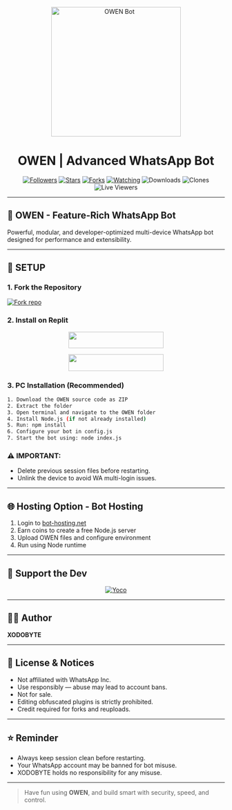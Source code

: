 <p align="center">
  <img alt="OWEN Bot" height="300" src="https://raw.githubusercontent.com/xodobyte/OWEN/blob/main/owen.jpg">
  <h1 align="center">OWEN | Advanced WhatsApp Bot</h1>
</p>

<p align="center">
<a href="https://github.com/xodobyte?tab=followers"><img title="Followers" src="https://img.shields.io/github/followers/xodobyte?label=Followers&style=social"></a>
<a href="https://github.com/xodobyte/OWEN/stargazers/"><img title="Stars" src="https://img.shields.io/github/stars/xodobyte/OWEN?&style=social"></a>
<a href="https://github.com/xodobyte/OWEN/network/members"><img title="Forks" src="https://img.shields.io/github/forks/xodobyte/OWEN?style=social"></a>
<a href="https://github.com/xodobyte/OWEN/watchers"><img title="Watching" src="https://img.shields.io/github/watchers/xodobyte/OWEN?label=Watching&style=social"></a>
<img title="Downloads" src="https://img.shields.io/github/downloads/XODOBYTE/owen/total?label=Total%20Downloads">
<img title="Clones" src="https://img.shields.io/badge/Clones-Live-informational">
<img title="Live Viewers" src="https://img.shields.io/badge/Live%20Sessions-Active-brightgreen">
</p>

---

## 🤖 OWEN - Feature-Rich WhatsApp Bot

Powerful, modular, and developer-optimized multi-device WhatsApp bot designed for performance and extensibility.

---

## 🚀 SETUP

### 1. Fork the Repository

<a href='https://github.com/xodobyte/OWEN/fork' target="_blank">
  <img alt='Fork repo' src='https://img.shields.io/badge/Fork%20Repo-100000?style=for-the-badge&logo=scan&logoColor=white&labelColor=black&color=black'/>
</a>

### 2. Install on Replit

<p align="center">
  <a href="https://replit.com/signup">
    <img src="https://img.shields.io/badge/Replit%20Signup-blue?style=for-the-badge&logo=replit" width="220" height="38.45"/>
  </a>
</p>
<p align="center">
  <a href="https://repl.it/github/xodobyte/OWEN">
    <img src="https://img.shields.io/badge/Deploy%20on%20Replit-blue?style=for-the-badge&logo=replit" width="220" height="38.45"/>
  </a>
</p>

### 3. PC Installation (Recommended)

```sh
1. Download the OWEN source code as ZIP
2. Extract the folder
3. Open terminal and navigate to the OWEN folder
4. Install Node.js (if not already installed)
5. Run: npm install
6. Configure your bot in config.js
7. Start the bot using: node index.js
```

### ⚠️ IMPORTANT:
- Delete previous session files before restarting.
- Unlink the device to avoid WA multi-login issues.

---

## 🌐 Hosting Option - Bot Hosting

1. Login to [bot-hosting.net](https://bot-hosting.net)  
2. Earn coins to create a free Node.js server  
3. Upload OWEN files and configure environment  
4. Run using Node runtime  

---

## 🙌 Support the Dev

<p align="center">
<a href="https://paypal.me/realxryan">
  <img alt="Yoco" src="https://a.storyblok.com/f/111633/600x120/efd2e37265/payment-strip.svg"/>
</a>
</p>

---

## 👨‍💻 Author

**XODOBYTE**  

---

## 📜 License & Notices

- Not affiliated with WhatsApp Inc.  
- Use responsibly — abuse may lead to account bans.  
- Not for sale.  
- Editing obfuscated plugins is strictly prohibited.  
- Credit required for forks and reuploads.  

---

## ⭐ Reminder

- Always keep session clean before restarting.  
- Your WhatsApp account may be banned for bot misuse.  
- XODOBYTE holds no responsibility for any misuse.  

---

> Have fun using **OWEN**, and build smart with security, speed, and control.
